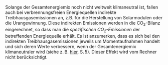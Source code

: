 Solange der Gesamtenergiemix noch nicht weltweit klimaneutral ist, fallen auch bei verbrennungsfreien Energiequellen indirekte Treibhausgasemissionen an, z.B. für die Herstellung von Solarmodulen oder die Urangewinnung. Diese indirekten Emissionen werden in die CO<sub>2</sub>-Bilanz eingerechnet, so dass man die *spezifischen CO<sub>2</sub>-Emissionen* der betreffenden Energiequelle erhält. Es ist anzumerken, dass es sich bei den indirekten Treibhausgasemissionen jeweils um Momentaufnahmen handelt und sich deren Werte verbessern, wenn der Gesamtenergiemix klimaneutraler wird (siehe z. B. <a href="https://www.oeko.de/oekodoc/318/2007-008-de.pdf" target="blank">hier</a>, S. 5). Dieser Effekt wird vom Rechner nicht berücksichtigt.
